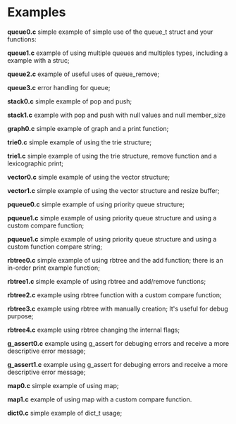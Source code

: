 # Examples

**queue0.c** simple example of simple use of the queue\_t struct and your functions:

**queue1.c** example of using multiple queues and multiples types, including a example with a struc;

**queue2.c** example of useful uses of queue\_remove;

**queue3.c** error handling for queue;

**stack0.c** simple example of pop and push;

**stack1.c** example with pop and push with null values and null member\_size

**graph0.c** simple example of graph and a print function;

**trie0.c** simple example of using the trie structure;

**trie1.c** simple example of using the trie structure, remove function and a lexicographic print;

**vector0.c** simple example of using the vector structure;

**vector1.c** simple example of using the vector structure and resize buffer;

**pqueue0.c** simple example of using priority queue structure;

**pqueue1.c** simple example of using priority queue structure and using a custom compare function;

**pqueue1.c** simple example of using priority queue structure and using a custom function compare string;

**rbtree0.c** simple example of using rbtree and the add function; there is an in-order print example function;

**rbtree1.c** simple example of using rbtree and add/remove functions;

**rbtree2.c** example using rbtree function with a custom compare function;

**rbtree3.c** example using rbtree with manually creation; It's useful for debug purpose;

**rbtree4.c** example using rbtree changing the internal flags;

**g_assert0.c** example using g_assert for debuging errors and receive a more descriptive error message;

**g_assert1.c** example using g_assert for debuging errors and receive a more descriptive error message;

**map0.c** simple example of using map;

**map1.c** example of using map with a custom compare function.

**dict0.c** simple example of dict_t usage;
